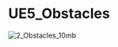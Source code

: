 # UE5_Obstacles
 
![2_Obstacles_10mb](https://github.com/user-attachments/assets/10eae4c3-e096-4a3b-ac35-bd391b720096)
